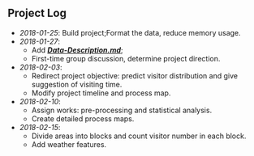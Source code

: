 ## Project Log

* *2018-01-25*: Build project;Format the data, reduce memory usage.
* *2018-01-27*:
  * Add [***Data-Description.md***](src/prestep/Data-Description.md);
  * First-time group discussion, determine project direction.
* *2018-02-03*:
  * Redirect project objective: predict visitor distribution and give suggestion of visiting time.
  * Modify project timeline and process map.  
* *2018-02-10*:
  * Assign works: pre-processing and statistical analysis.
  * Create detailed process maps.
* *2018-02-15*:
  * Divide areas into blocks and count visitor number in each block.
  * Add weather features.
